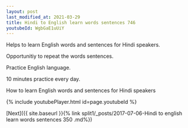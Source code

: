 ```yaml
---
layout: post
last_modified_at: 2021-03-29
title: Hindi to English learn words sentences 746 
youtubeId: WgbGaE1uUiY
---
```

 
 
Helps to learn English words and sentences for Hindi speakers.

Opportunitiy to repeat the words sentences. 

Practice English language. 
 
10 minutes practice every day. 
 
How to learn English words and sentences for Hindi speakers 
 
{% include youtubePlayer.html id=page.youtubeId %}
 
 
[Next]({{ site.baseurl }}{% link  split1/_posts/2017-07-06-Hindi to english learn words sentences 350 .md%})
 
